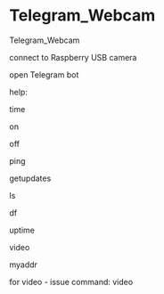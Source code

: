 # Telegram_Webcam
 Telegram_Webcam

 connect to Raspberry USB camera

 open Telegram bot

 help: 
 
 time  
 
 on 
 
 off 
 
 ping 
 
 getupdates 
 
 ls 

df 

uptime 

video 

myaddr


for video - issue command: video
